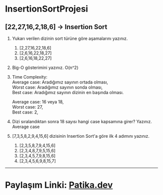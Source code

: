 # InsertionSortProjesi
## [22,27,16,2,18,6] -> Insertion Sort

1. Yukarı verilen dizinin sort türüne göre aşamalarını yazınız.
    1. [2,27,16,22,18,6]
    2. [2,6,16,22,18,27]
    3. [2,6,16,18,22,27]
    
2. Big-O gösterimini yazınız.
    O(n^2)
    
3. Time Complexity: <br>
   Average case: Aradığımız sayının ortada olması,<br>
   Worst case: Aradığımız sayının sonda olması, <br>
   Best case: Aradığımız sayının dizinin en başında olması.
   
    Average case: 16 veya 18,<br>
    Worst case: 27,<br>
    Best case: 2,<br>
    
4. Dizi sıralandıktan sonra 18 sayısı hangi case kapsamına girer? Yazınız.<br>
    Average case

5. [7,3,5,8,2,9,4,15,6] dizisinin Insertion Sort'a göre ilk 4 adımını yazınız.
    1. [2,3,5,8,7,9,4,15,6]
    2. [2,3,4,8,7,9,5,15,6]
    3. [2,3,4,5,7,9,8,15,6]
    4. [2,3,4,5,6,9,8,15,7]

--------------------------------------------------
# Paylaşım Linki: [Patika.dev](https://www.patika.dev)

     
